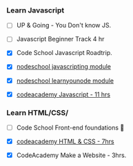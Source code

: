 ### Learn Javascript
- [ ] UP & Going - You Don't know JS.
- [ ] Javascript Beginner Track 4 hr 
- [x] Code School Javascript Roadtrip.
- [x] [nodeschool javascripting module](https://github.com/sethvincent/javascripting)
- [x] [nodeschool learnyounode module](https://github.com/workshopper/learnyounode)
- [x] [codeacademy Javascript - 11 hrs](https://www.codecademy.com/en/tracks/javascript)


### Learn HTML/CSS/
- [ ] Code School Front-end foundations :rabbit:
- [x] [codeacademy HTML & CSS - 7hrs](https://www.codecademy.com/en/tracks/web)
- [x] CodeAcademy Make a Website - 3hrs.


